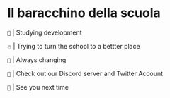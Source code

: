 # Il baracchino della scuola
<code>🌱</code> | Studying development
<p></p>
<code>🔥</code> | Trying to turn the school to a bettter place
<p></p>
<code>🔌</code> | Always changing
<p></p>
<code>📒</code> | Check out our Discord server and Twitter Account
<p></p>
<code>🔰</code> | See you next time
